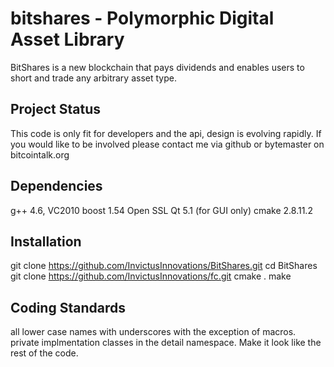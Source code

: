 bitshares - Polymorphic Digital Asset Library
=========

BitShares is a new blockchain that pays dividends and enables users
to short and trade any arbitrary asset type.


Project Status
------------
This code is only fit for developers and the api, design is evolving
rapidly.  If you would like to be involved please contact me via
github or bytemaster on bitcointalk.org   

Dependencies
-------------------
g++ 4.6, VC2010 
boost 1.54
Open SSL
Qt 5.1 (for GUI only)
cmake 2.8.11.2

Installation
--------------------
git clone https://github.com/InvictusInnovations/BitShares.git
cd BitShares
git clone https://github.com/InvictusInnovations/fc.git
cmake .
make 

Coding Standards
----------------
all lower case names with underscores with the exception of macros.
private implmentation classes in the detail namespace.
Make it look like the rest of the code.



